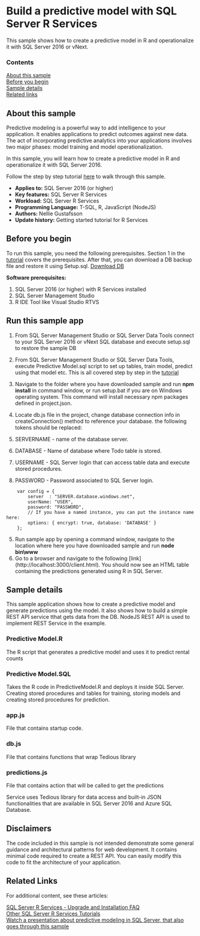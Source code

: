 # Build a predictive model with SQL Server R Services

This sample shows how to create a predictive model in R and operationalize it with SQL Server 2016 or vNext.

### Contents

[About this sample](#about-this-sample)<br/>
[Before you begin](#before-you-begin)<br/>
[Sample details](#sample-details)<br/>
[Related links](#related-links)<br/>


<a name=about-this-sample></a>

## About this sample

Predictive modeling is a powerful way to add intelligence to your application. It enables applications to predict outcomes against new data.
The act of incorporating predictive analytics into your applications involves two major phases:
model training and model operationalization.

In this sample, you will learn how to create a predictive model in R and operationalize it with SQL Server 2016.

Follow the step by step tutorial [here](http://aka.ms/sqldev/R) to walk through this sample.

<!-- Delete the ones that don't apply -->
- **Applies to:** SQL Server 2016 (or higher)
- **Key features:** SQL Server R Services
- **Workload:** SQL Server R Services
- **Programming Language:** T-SQL, R, JavaScript (NodeJS)
- **Authors:** Nellie Gustafsson
- **Update history:** Getting started tutorial for R Services

<a name=before-you-begin></a>

## Before you begin

To run this sample, you need the following prerequisites.
Section 1 in the [tutorial](http://aka.ms/sqldev/R) covers the prerequisites.
After that, you can download a DB backup file and restore it using Setup.sql. [Download DB](https://sqlchoice.blob.core.windows.net/sqlchoice/TutorialDB.bak)

**Software prerequisites:**

<!-- Examples -->
1. SQL Server 2016 (or higher) with R Services installed
2. SQL Server Management Studio
3. R IDE Tool like Visual Studio RTVS

## Run this sample app
1. From SQL Server Management Studio or SQL Server Data Tools connect to your SQL Server 2016 or vNext SQL database and execute setup.sql to restore the sample DB
2. From SQL Server Management Studio or SQL Server Data Tools, execute Predictive Model.sql script to set up tables, train model, predict using that model etc.
This is all covered step by step in the [tutorial](http://aka.ms/sqldev/R)

3. Navigate to the folder where you have downloaded sample and run **npm install** in command window, or run setup.bat if you are on Windows operating system. This command will install necessary npm packages defined in project.json.

4. Locate db.js file in the project, change database connection info in createConnection() method to reference your database. the following tokens should be replaced:
 1. SERVERNAME - name of the database server.
 2. DATABASE - Name of database where Todo table is stored.
 3. USERNAME - SQL Server login that can access table data and execute stored procedures.
 4. PASSWORD - Password associated to SQL Server login.

```
    var config = {
        server  : "SERVER.database.windows.net",
        userName: "USER",
        password: "PASSWORD",
        // If you have a named instance, you can put the instance name here:
        options: { encrypt: true, database: 'DATABASE' }
    };
```

5. Run sample app by opening a command window, navigate to the location where here you have downloaded sample and run **node bin\www**
6. Go to a browser and navigate to the following [link] (http://localhost:3000/client.html). You should now see an HTML table containing the predictions generated using R in SQL Server.

<a name=sample-details></a>

## Sample details

This sample application shows how to create a predictive model and generate predictions using the model. It also shows how to build a simple REST API service tthat gets data from the DB.
NodeJS REST API is used to implement REST Service in the example.

### Predictive Model.R
The R script that generates a predictive model and uses it to predict rental counts

### Predictive Model.SQL
Takes the R code in PredictiveModel.R and deploys it inside SQL Server. Creating stored procedures and tables for training, storing models and creating stored procedures for prediction.

### app.js
File that contains startup code.
### db.js
File that contains functions that wrap Tedious library
### predictions.js
File that contains action that will be called to get the predictions

Service uses Tedious library for data access and built-in JSON functionalities that are available in SQL Server 2016 and Azure SQL Database.

<a name=disclaimers></a>

## Disclaimers
The code included in this sample is not intended demonstrate some general guidance and architectural patterns for web development.
It contains minimal code required to create a REST API.
You can easily modify this code to fit the architecture of your application.


<a name=related-links></a>

## Related Links
<!-- Links to more articles. Remember to delete "en-us" from the link path. -->

For additional content, see these articles:

[SQL Server R Services - Upgrade and Installation FAQ](https://msdn.microsoft.com/en-us/library/mt653951.aspx) <br/>
[Other SQL Server R Services Tutorials](https://msdn.microsoft.com/en-us/library/mt591993.aspx) <br/>
[Watch a presentation about predictive modeling in SQL Server, that also goes through this sample](https://www.youtube.com/watch?v=YCyj9cdi4Nk&feature=youtu.be) <br/>
